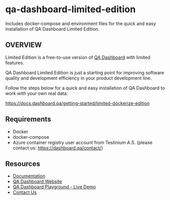# qa-dashboard-limited-edition
Includes docker-compose and environment files for the quick and easy installation of QA Dashboard Limited Edition.

## OVERVIEW
Limited Edition is a free-to-use version of [QA Dashboard](https://dashboard.qa) with limited features.

QA Dashboard Limited Edition is just a starting point for improving software quality and development efficiency in your product development line.

Follow the steps below for a quick and easy installation of QA Dashboard to work with your own real data:

https://docs.dashboard.qa/getting-started/limited-dockerize-edition

## Requirements

 * Docker
 * docker-compose
 * Azure container registry user account from Testinium A.S. (please contact us: https://dashboard.qa/contact/)
 
## Resources

 * [Documentation](https://docs.dashboard.qa)
 * [QA Dashboard Website](https://dashboard.qa)
 * [QA Dashboard Playground - Live Demo](https://playground.dashboard.qa)
 * [Contact Us](https://dashboard.qa/contact/)